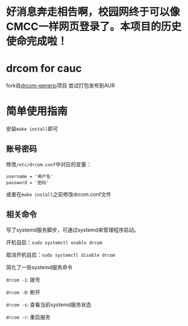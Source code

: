 # 好消息奔走相告啊，校园网终于可以像CMCC一样网页登录了。本项目的历史使命完成啦！

# drcom for cauc

fork自[drcom-generic](https://github.com/carlsplace/drcom-cauc)项目
尝试打包发布到AUR

# 简单使用指南

安装```make install```即可

## 账号密码

修改`/etc/drcom.conf`中对应的变量：
```
username = '用户名'
password = '密码'
```
或者在```make install```之前修改drcom.conf文件

## 相关命令

写了systemd服务脚步，可通过systemd来管理程序启动。

开机自启：`sudo systemctl enable drcom`

取消开机自启：`sudo systemctl disable drcom`

简化了一些systemd服务命令

`drcom -1`: 拨号

`drcom -0`: 断开

`drcom -s`: 查看当前systemd服务状态

`drcom -r`: 重启服务
